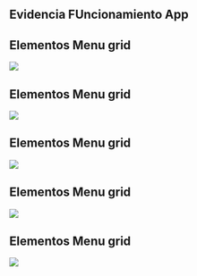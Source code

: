 ## Evidencia FUncionamiento App

## Elementos Menu grid
<img src='SS\Elementos_Menu_Grid.jpg'>

## Elementos Menu grid
<img src='SS\LoginPage_Bienvenida.jpg'>

## Elementos Menu grid
<img src='SS\LoginPage_CamposVacios.jpg'>

## Elementos Menu grid
<img src='SS\LoginPage_ContraseñaVacia.jpg'>

## Elementos Menu grid
<img src='SS\LoginPage_EmailVacio.jpg'>
